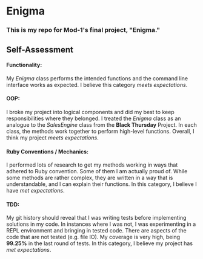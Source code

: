# Enigma

### This is my repo for Mod-1's final project, "Enigma."

## Self-Assessment

#### Functionality:
My *Enigma* class performs the intended functions and the command line interface works as expected.
I believe this category *meets expectations*.

#### OOP:
I broke my project into logical components and did my best to keep responsibilities where they belonged. I treated the *Enigma* class as an analogue to the *SalesEngine* class from the **Black Thursday** Project. In each class, the methods work together to perform high-level functions.
Overall, I think my project *meets expectations*.

#### Ruby Conventions / Mechanics:
I performed lots of research to get my methods working in ways that adhered to Ruby convention. Some of them I am actually proud of. While some methods are rather complex, they are written in a way that is understandable, and I can explain their functions.
In this category, I believe I have *met expectations*.

#### TDD:
My git history should reveal that I was writing tests before implementing solutions in my code. In instances where I was not, I was experimenting in a REPL environment and bringing in tested code. There are aspects of the code that are not tested (e.g. file IO). My coverage is very high, being **99.25%** in the last round of tests.
In this category, I believe my project has *met expectations*.
